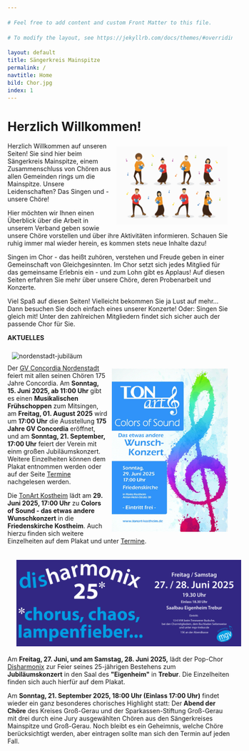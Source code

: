 ```yaml
---

# Feel free to add content and custom Front Matter to this file.

# To modify the layout, see https://jekyllrb.com/docs/themes/#overriding-theme-defaults

layout: default
title: Sängerkreis Mainspitze
permalink: /
navtitle: Home
bild: Chor.jpg
index: 1
---
```

# Herzlich Willkommen!
<img style="width: 250px; float: right;" alt="Chor" src="/Saengerkreis/choir2.svg" hspace="10" vspace="10">

Herzlich Willkommen auf unseren Seiten! Sie sind hier beim Sängerkreis Mainspitze, einem Zusammenschluss von Chören aus allen Gemeinden rings um die Mainspitze. Unsere Leidenschaften? Das Singen und - unsere Chöre!

Hier möchten wir Ihnen einen Überblick über die Arbeit in unserem Verband geben sowie unsere Chöre vorstellen und über ihre Aktivitäten informieren. Schauen Sie ruhig immer mal wieder herein, es kommen stets neue Inhalte dazu!

Singen im Chor - das heißt zuhören, verstehen und Freude geben in einer Gemeinschaft von Gleichgesinnten. Im Chor setzt sich jedes Mitglied für das gemeinsame Erlebnis ein - und zum Lohn gibt es Applaus! Auf diesen Seiten erfahren Sie mehr über unsere Chöre, deren Probenarbeit und Konzerte.

Viel Spaß auf diesen Seiten! Vielleicht bekommen Sie ja Lust auf mehr... Dann besuchen Sie doch einfach eines unserer Konzerte! Oder: Singen Sie gleich mit! Unter den zahlreichen Mitgliedern findet sich sicher auch der passende Chor für Sie.

**AKTUELLES**

<img style="width: 500px; float: left;" alt="nordenstadt-jubiläum" src="/nordenstadt-jubiläum-singen-wiesabaden.jpg" hspace="10" vspace="10"> <img style="width: 260px; float: right;" alt="Colors-TonArt" src="/Plakat-TonArt2025.jpg" hspace="10" vspace="10">

Der [GV Concordia Nordenstadt](https://www.gvc-nordenstadt.de/) feiert mit allen seinen Chören 175 Jahre Concordia. Am **Sonntag, 15. Juni 2025, ab 11:00 Uhr** gibt es einen **Musikalischen Frühschoppen** zum Mitsingen, am **Freitag, 01. August 2025** wird um **17:00 Uhr** die Ausstellung **175 Jahre GV Concordia** eröffnet, und am **Sonntag, 21. September, 17:00 Uhr** feiert der Verein mit einm großen Jubiläumskonzert. Weitere Einzelheiten können dem Plakat entnommen werden oder auf der Seite [Termine](https://https://www.saengerkreismainspitze.de/termine/) nachgelesen werden.

Die [TonArt Kostheim](https://tonart-kostheim.de/) lädt am **29. Juni 2025, 17:00 Uhr** zu **Colors of Sound - das etwas andere Wunschkonzert** in die **Friedenskirche Kostheim**. Auch hierzu finden sich weitere Einzelheiten auf dem Plakat und unter [Termine](https://https://www.saengerkreismainspitze.de/termine/).

<img style="width: 700px; float: left" alt="disharmonix-jubiläum" src="Saengerkreis/disharmonix.jpg" hspace="20" vspace="20">

Am **Freitag, 27. Juni, und am Samstag, 28. Juni 2025,** lädt der Pop-Chor [Disharmonix](https://mgv-trebur.de/wir/) zur Feier seines 25-jährigen Bestehens zum **Jubiläumskonzert** in den Saal des **"Eigenheim"** in **Trebur**. Die Einzelheiten finden sich auch hierfür auf dem Plakat. 


 Am **Sonntag, 21. September 2025, 18:00 Uhr (Einlass 17:00 Uhr)** findet wieder ein ganz besonderes chorisches Highlight statt: Der **Abend der Chöre** des Kreises Groß-Gerau und der Sparkassen-Stiftung Groß-Gerau mit drei durch eine Jury ausgewählten Chören aus den Sängerkreises Mainspitze und Groß-Gerau. Noch bleibt es ein Geheimnis, welche Chöre berücksichtigt werden, aber eintragen sollte man sich den Termin auf jeden Fall.
